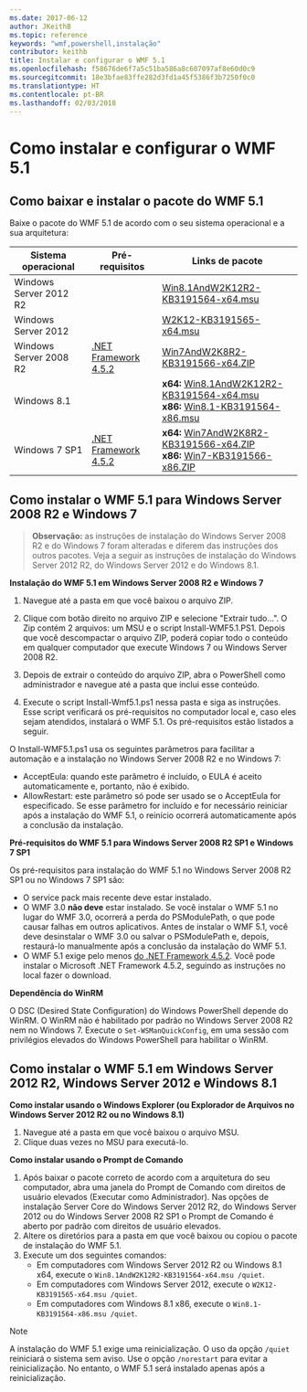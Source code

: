 ```yaml
---
ms.date: 2017-06-12
author: JKeithB
ms.topic: reference
keywords: "wmf,powershell,instalação"
contributor: keithb
title: Instalar e configurar o WMF 5.1
ms.openlocfilehash: f58676de6f7a5c51ba586a8c607097af8e60d0c9
ms.sourcegitcommit: 18e3bfae83ffe282d3fd1a45f5386f3b7250f0c0
ms.translationtype: HT
ms.contentlocale: pt-BR
ms.lasthandoff: 02/03/2018
---
```

# <a name="install-and-configure-wmf-51"></a>Como instalar e configurar o WMF 5.1 #


## <a name="download-and-install-the-wmf-51-package"></a>Como baixar e instalar o pacote do WMF 5.1

Baixe o pacote do WMF 5.1 de acordo com o seu sistema operacional e a sua arquitetura:

| Sistema operacional       | Pré-requisitos           | Links de pacote                          |
|------------------------|-------------------------|----------------------------------------|
| Windows Server 2012 R2 |                         | [Win8.1AndW2K12R2-KB3191564-x64.msu][] |
| Windows Server 2012    |                         | [W2K12-KB3191565-x64.msu][]            |
| Windows Server 2008 R2 | [.NET Framework 4.5.2][]| [Win7AndW2K8R2-KB3191566-x64.ZIP][]    |
| Windows 8.1            |                         | **x64:** [Win8.1AndW2K12R2-KB3191564-x64.msu][]</br>**x86:** [Win8.1-KB3191564-x86.msu][] |
| Windows 7 SP1          | [.NET Framework 4.5.2][]| **x64:** [Win7AndW2K8R2-KB3191566-x64.ZIP][]</br>**x86:** [Win7-KB3191566-x86.ZIP][] |

[.NET Framework 4.5.2]: https://www.microsoft.com/download/details.aspx?id=42642
[W2K12-KB3191565-x64.msu]: https://go.microsoft.com/fwlink/?linkid=839513
[Win7-KB3191566-x86.ZIP]: https://go.microsoft.com/fwlink/?linkid=839522
[Win7AndW2K8R2-KB3191566-x64.ZIP]: https://go.microsoft.com/fwlink/?linkid=839523
[Win8.1-KB3191564-x86.msu]: https://go.microsoft.com/fwlink/?linkid=839521
[Win8.1AndW2K12R2-KB3191564-x64.msu]: https://go.microsoft.com/fwlink/?linkid=839516

## <a name="install-wmf-51-for-windows-server-2008-r2-and-windows-7"></a>Como instalar o WMF 5.1 para Windows Server 2008 R2 e Windows 7

> **Observação:** as instruções de instalação do Windows Server 2008 R2 e do Windows 7 foram alteradas e diferem das instruções dos outros pacotes. Veja a seguir as instruções de instalação do Windows Server 2012 R2, do Windows Server 2012 e do Windows 8.1.

**Instalação do WMF 5.1 em Windows Server 2008 R2 e Windows 7**

1. Navegue até a pasta em que você baixou o arquivo ZIP.

2. Clique com botão direito no arquivo ZIP e selecione "Extrair tudo…". O Zip contém 2 arquivos: um MSU e o script Install-WMF5.1.PS1.
Depois que você descompactar o arquivo ZIP, poderá copiar todo o conteúdo em qualquer computador que execute Windows 7 ou Windows Server 2008 R2.

3. Depois de extrair o conteúdo do arquivo ZIP, abra o PowerShell como administrador e navegue até a pasta que inclui esse conteúdo.

4. Execute o script Install-Wmf5.1.ps1 nessa pasta e siga as instruções. Esse script verificará os pré-requisitos no computador local e, caso eles sejam atendidos, instalará o WMF 5.1. Os pré-requisitos estão listados a seguir.

O Install-WMF5.1.ps1 usa os seguintes parâmetros para facilitar a automação e a instalação no Windows Server 2008 R2 e no Windows 7:

- AcceptEula: quando este parâmetro é incluído, o EULA é aceito automaticamente e, portanto, não é exibido.
- AllowRestart: este parâmetro só pode ser usado se o AcceptEula for especificado. Se esse parâmetro for incluído e for necessário reiniciar após a instalação do WMF 5.1, o reinício ocorrerá automaticamente após a conclusão da instalação.

**Pré-requisitos do WMF 5.1 para Windows Server 2008 R2 SP1 e Windows 7 SP1**

Os pré-requisitos para instalação do WMF 5.1 no Windows Server 2008 R2 SP1 ou no Windows 7 SP1 são:
- O service pack mais recente deve estar instalado.
- O WMF 3.0 **não deve** estar instalado. Se você instalar o WMF 5.1 no lugar do WMF 3.0, ocorrerá a perda do PSModulePath, o que pode causar falhas em outros aplicativos. Antes de instalar o WMF 5.1, você deve desinstalar o WMF 3.0 ou salvar o PSModulePath e, depois, restaurá-lo manualmente após a conclusão da instalação do WMF 5.1.
- O WMF 5.1 exige pelo menos [do .NET Framework 4.5.2](https://www.microsoft.com/en-ca/download/details.aspx?id=42642).
Você pode instalar o Microsoft .NET Framework 4.5.2, seguindo as instruções no local fazer o download.

**Dependência do WinRM**

O DSC (Desired State Configuration) do Windows PowerShell depende do WinRM.
O WinRM não é habilitado por padrão no Windows Server 2008 R2 nem no Windows 7.
Execute o `Set-WSManQuickConfig`, em uma sessão com privilégios elevados do Windows PowerShell para habilitar o WinRM.


## <a name="install-wmf-51-for-windows-server-2012-r2-windows-server-2012-and-windows-81"></a>Como instalar o WMF 5.1 em Windows Server 2012 R2, Windows Server 2012 e Windows 8.1
**Como instalar usando o Windows Explorer (ou Explorador de Arquivos no Windows Server 2012 R2 ou no Windows 8.1)**

1. Navegue até a pasta em que você baixou o arquivo MSU.
2. Clique duas vezes no MSU para executá-lo.

**Como instalar usando o Prompt de Comando**

1. Após baixar o pacote correto de acordo com a arquitetura do seu computador, abra uma janela do Prompt de Comando com direitos de usuário elevados (Executar como Administrador). Nas opções de instalação Server Core do Windows Server 2012 R2, do Windows Server 2012 ou do Windows Server 2008 R2 SP1 o Prompt de Comando é aberto por padrão com direitos de usuário elevados.
2. Altere os diretórios para a pasta em que você baixou ou copiou o pacote de instalação do WMF 5.1.
3. Execute um dos seguintes comandos:
   - Em computadores com Windows Server 2012 R2 ou Windows 8.1 x64, execute o `Win8.1AndW2K12R2-KB3191564-x64.msu /quiet`.
   - Em computadores com Windows Server 2012, execute o `W2K12-KB3191565-x64.msu /quiet`.
   - Em computadores com Windows 8.1 x86, execute o `Win8.1-KB3191564-x86.msu /quiet`.

> [!NOTE]
> A instalação do WMF 5.1 exige uma reinicialização. O uso da opção `/quiet` reiniciará o sistema sem aviso.
> Use o opção `/norestart` para evitar a reinicialização. No entanto, o WMF 5.1 será instalado apenas após a reinicialização.